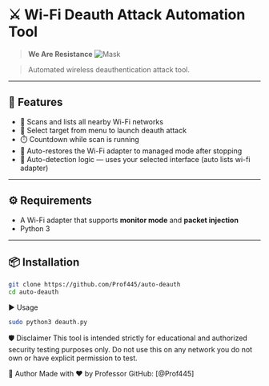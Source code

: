 # ⚔️ Wi-Fi Deauth Attack Automation Tool

> **We Are Resistance**
> ![Mask](assets/money-heist-banner.jpg)

> Automated wireless deauthentication attack tool.

---

## 🚀 Features

- 📶 Scans and lists all nearby Wi-Fi networks
- 🎯 Select target from menu to launch deauth attack
- ⏱️ Countdown while scan is running
- 🧼 Auto-restores the Wi-Fi adapter to managed mode after stopping
- 🧠 Auto-detection logic — uses your selected interface (auto lists  wi-fi adapter)

---

## ⚙️ Requirements

- A Wi-Fi adapter that supports **monitor mode** and **packet injection**
- Python 3


---

## 📦 Installation

```bash
git clone https://github.com/Prof445/auto-deauth
cd auto-deauth
```

▶️ Usage

```bash
sudo python3 deauth.py
```

🛡️ Disclaimer
This tool is intended strictly for educational and authorized security testing purposes only.
Do not use this on any network you do not own or have explicit permission to test.

🧠 Author
Made with ❤️ by Professor
GitHub: [@Prof445]
